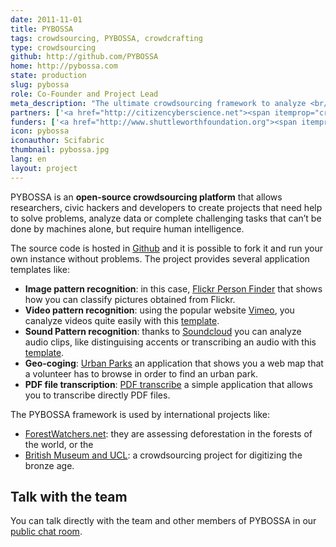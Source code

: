 ```yaml
---
date: 2011-11-01
title: PYBOSSA
tags: crowdsourcing, PYBOSSA, crowdcrafting
type: crowdsourcing
github: http://github.com/PYBOSSA
home: http://pybossa.com
state: production
slug: pybossa 
role: Co-Founder and Project Lead
meta_description: "The ultimate crowdsourcing framework to analyze <br/> or enrich data that can't be processed by machines alone."
partners: ['<a href="http://citizencyberscience.net"><span itemprop="creator">Citizen Cyberscience Centre</span></a>', '<a href="http://okf.org"><span itemprop="creator">Open Knowledge Foundation</span></a>']
funders: ['<a href="http://www.shuttleworthfoundation.org"><span itemprop="contributor">Shuttleworth Foundation</span></a>', '<a href="http://www.sloan.org"><span itemprop="contributor">Alfred P. Sloan Foundation</span></a>', '<a href="http://soros.org">Open Society Foundation</a>']
icon: pybossa
iconauthor: Scifabric
thumbnail: pybossa.jpg
lang: en
layout: project
---
```


PYBOSSA is an **open-source crowdsourcing platform** that allows researchers,
civic hackers and developers to create projects that need help to
solve problems, analyze data or complete challenging tasks that can’t be done
by machines alone, but require human intelligence.

The source code is hosted in [Github](http://github.com/PYBOSSA) and it is
possible to fork it and run your own instance without problems. The project
provides several application templates like: 

 * **Image pattern recognition**: in this case, [Flickr Person Finder](http://crowdcrafting.org/app/flickrperson) that shows how you can classify pictures obtained from Flickr.
 * **Video pattern recognition**: using the popular website [Vimeo](http://vimeo.com), you canalyze videos quite easily with this [template](http://crowdcrafting.org/app/vimeo).
 * **Sound Pattern recognition**: thanks to [Soundcloud](http://soundcloud.com/) you can analyze audio clips, like distinguising accents or transcribing an audio with this [template](http://crowdcrafting.org/app/soundcloud).
 * **Geo-coging**: [Urban Parks](http://crowdcrafting.org/app/urbanpark) an application that shows you a web map that a volunteer has to browse in order to find an urban park.
 * **PDF file transcription**: [PDF transcribe](http://crowdcrafting.org/app/pdftranscribe) a simple application that allows you to transcribe directly PDF files.

The PYBOSSA framework is used by international projects like:

 * [ForestWatchers.net](http://forestwatchers.net): they are assessing
     deforestation in the forests of the world, or the
 * [British Museum and UCL](http://micropasts.org): a crowdsourcing project for
     digitizing the bronze age.

## Talk with the team
You can talk directly with the team and other members of PYBOSSA in our
[public chat room](http://slackin.crowdcrafting.org). 
